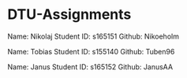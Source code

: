 # DTU-Assignments

Name: Nikolaj
Student ID: s165151
Github: Nikoeholm

Name: Tobias
Student ID: s155140
Github: Tuben96

Name: Janus
Student ID: s165152
Github: JanusAA
